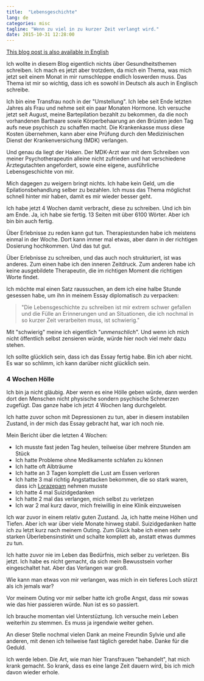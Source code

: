 ```yaml
---
title:  "Lebensgeschichte"
lang: de
categories: misc
tagline: "Wenn zu viel in zu kurzer Zeit verlangt wird."
date: 2015-10-31 12:28:00
---
```


[This blog post is also available in English]

Ich wollte in diesem Blog eigentlich nichts über Gesundheitsthemen schreiben. Ich mach es jetzt aber trotzdem, da mich ein Thema, was mich jetzt seit einem Monat in mir rumschleppe endlich loswerden muss. Das Thema ist mir so wichtig, dass ich es sowohl in Deutsch als auch in Englisch schreibe.

Ich bin eine Transfrau noch in der "Umstellung". Ich lebe seit Ende letzten Jahres als Frau und nehme seit ein paar Monaten Hormone. Ich versuche jetzt seit August, meine Bartepilation bezahlt zu bekommen, da die noch vorhandenen Barthaare sowie Körperbehaarung an den Brüsten jeden Tag aufs neue psychisch zu schaffen macht. Die Krankenkasse muss diese Kosten übernehmen, kann aber eine Prüfung durch den Medizinischen Dienst der Krankenversichung (MDK) verlangen. 

Und genau da liegt der Haken. Der MDK-Arzt war mit dem Schreiben von meiner Psychotherapeutin alleine nicht zufrieden und hat verschiedene Ärztegutachten angefordert, sowie eine eigene, ausführliche Lebensgeschichte von mir.

Mich dagegen zu weigern bringt nichts. Ich habe kein Geld, um die Epilationsbehandlung selber zu bezahlen. Ich muss das Thema möglichst schnell hinter mir haben, damit es mir wieder besser geht.

Ich habe jetzt 4 Wochen damit verbracht, diese zu schreiben. Und ich bin am Ende. Ja, ich habe sie fertig. 13 Seiten mit über 6100 Wörter. Aber ich bin bin auch fertig. 

Über Erlebnisse zu reden kann gut tun. Therapiestunden habe ich meistens einmal in der Woche. Dort kann immer mal etwas, aber dann in der richtigen Dosierung hochkommen. Und das tut gut.

Über Erlebnisse zu schreiben, und das auch noch strukturiert, ist was anderes. Zum einen habe ich den inneren Zeitdruck. Zum anderen habe ich keine ausgebildete Therapeutin, die im richtigen Moment die richtigen Worte findet.

Ich möchte mal einen Satz raussuchen, an dem ich eine halbe Stunde gesessen habe, um ihn in meinem Essay diplomatisch zu verpacken: 

> "Die Lebensgeschichte zu schreiben ist mir extrem schwer gefallen und die Fülle an Erinnerungen und an Situationen, die ich nochmal in so kurzer Zeit verarbeiten muss, ist schwierig."

Mit "schwierig" meine ich eigentlich "_unmenschlich_". Und wenn ich mich nicht öffentlich selbst zensieren würde, würde hier noch viel mehr dazu stehen.

Ich sollte glücklich sein, dass ich das Essay fertig habe. Bin ich aber nicht. Es war so schlimm, ich kann darüber nicht glücklich sein.

### 4 Wochen Hölle

Ich bin ja nicht gläubig. Aber wenn es eine Hölle geben würde, dann werden dort den Menschen nicht physische sondern psychische Schmerzen zugefügt. Das ganze habe ich jetzt 4 Wochen lang durchgelebt.

Ich hatte zuvor schon mit Depressionen zu tun, aber in diesem instabilen Zustand, in der mich das Essay gebracht hat, war ich noch nie. 

Mein Bericht über die letzten 4 Wochen:

* Ich musste fast jeden Tag heulen, teilweise über mehrere Stunden am Stück
* Ich hatte Probleme ohne Medikamente schlafen zu können
* Ich hatte oft Albträume
* Ich hatte an 3 Tagen komplett die Lust am Essen verloren
* Ich hatte 3 mal richtig Angstattacken bekommen, die so stark waren, dass ich [Lorazepam] nehmen musste
* Ich hatte 4 mal Suizidgedanken 
* Ich hatte 2 mal das verlangen, mich selbst zu verletzen
* Ich war 2 mal kurz davor, mich freiwillig in eine Klinik einzuweisen


Ich war zuvor in einem relativ guten Zustand. Ja, ich hatte meine Höhen und Tiefen. Aber ich war über viele Monate hinweg stabil. Suizidgedanken hatte ich zu letzt kurz nach meinem Outing. Zum Glück habe ich einen sehr starken Überlebensinstinkt und schalte komplett ab, anstatt etwas dummes zu tun.

Ich hatte zuvor nie im Leben das Bedürfnis, mich selber zu verletzen. Bis jetzt. Ich habe es nicht gemacht, da sich mein Bewusstsein vorher eingeschaltet hat. Aber das Verlangen war groß.

Wie kann man etwas von mir verlangen, was mich in ein tieferes Loch stürzt als ich jemals war? 

Vor meinem Outing vor mir selber hatte ich große Angst, dass mir sowas wie das hier passieren würde. Nun ist es so passiert.

Ich brauche momentan viel Unterstüztung. Ich versuche mein Leben weiterhin zu stemmen. Es muss ja irgendwie weiter gehen.

An dieser Stelle nochmal vielen Dank an meine Freundin Sylvie und alle anderen, mit denen ich teilweise fast täglich geredet habe. Danke für die Geduld. 

Ich werde leben. Die Art, wie man hier Transfrauen "behandelt", hat mich krank gemacht. So krank, dass es eine lange Zeit dauern wird, bis ich mich davon wieder erhole.


[This blog post is also available in English]: /posts/misc/2015-10-31-life-essay-en
[Lorazepam]: https://de.wikipedia.org/wiki/Lorazepam


